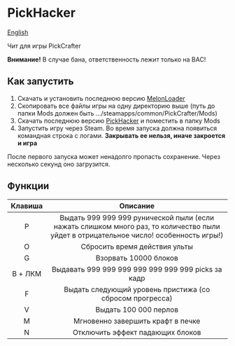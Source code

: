 # PickHacker

[English](README_EN.md)

Чит для игры PickCrafter

**Внимание!** В случае бана, ответственность лежит только на ВАС! 

## Как запустить
1. Скачать и установить последнюю версию [MelonLoader](https://github.com/LavaGang/MelonLoader/releases/latest)
2. Скопировать все файлы игры на одну директорию выше (путь до папки Mods должен быть .../steamapps/common/PickCrafter/Mods)
3. Скачать последнюю версию [PickHacker](https://github.com/NexSqaud/PickHacker/releases/latest) и поместить в папку Mods
4. Запустить игру через Steam. Во время запуска должна появиться командная строка с логами. **Закрывать ее нельзя, иначе закроется и игра**

После первого запуска может ненадолго пропасть сохранение. Через несколько секунд оно загрузится.

## Функции

|Клавиша|Описание|
|:---:|:---:|
|P|Выдать 999 999 999 рунической пыли (если нажать слишком много раз, то количество пыли уйдет в отрицательное число! особенность игры!)|
|O|Сбросить время действия ульты|
|G|Взорвать 10000 блоков|
|B + ЛКМ|Выдавать 999 999 999 999 999 999 999 picks за кадр|
|F|Выдать следующий уровень пристижа (со сбросом прогресса)|
|V|Выдать 100 000 перлов|
|M|Мгновенно завершить крафт в печке|
|N|Отключить эффект падающих блоков|
